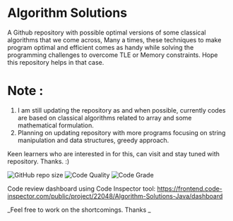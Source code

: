 # Algorithm Solutions
A Github repository with possible optimal versions of some classical algorithms that we come across, Many a times, these techniques to make program optimal and efficient comes as handy while solving the programming challenges to overcome TLE or Memory constraints. Hope this repository helps in that case.



# Note : 

1. I am still updating the repository as and when possible, currently codes are based on classical algorithms related to array and some mathematical formulation. 
2. Planning on updating repository with more programs focusing on string manipulation and data structures, greedy approach. 

Keen learners who are interested in for this, can visit and stay tuned with repository. Thanks. :)

<img alt="GitHub repo size" src="https://img.shields.io/github/repo-size/theprogrammedwords/Algorithm-Solutions-Java?style=plastic">    <img alt="Code Quality" src="https://www.code-inspector.com/project/22048/score/svg?style=plastic">    <img alt="Code Grade" src="https://www.code-inspector.com/project/22048/status/svg?style=plastic"> 

Code review dashboard using Code Inspector tool: https://frontend.code-inspector.com/public/project/22048/Algorithm-Solutions-Java/dashboard

_Feel free to work on the shortcomings. Thanks _
